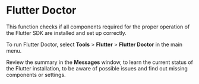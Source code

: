 # Flutter Doctor
This function checks if all components required for the proper operation of the Flutter SDK are installed and set up correctly.

To run Flutter Doctor, select **Tools** > **Flutter** > **Flutter Doctor** in the main menu.

Review the summary in the **Messages** window, to learn the current status of the Flutter installation, to be aware of possible issues and find out missing components or settings.
